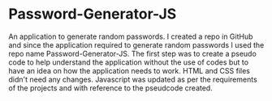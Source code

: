 # Password-Generator-JS
An application to generate random passwords.
I created a repo in GitHub and since the application required to generate random passwords I used the repo name Password-Generator-JS. 
The first step was to create a pseudo code to help understand the application without the use of codes but to have an idea on how the application needs to work.
HTML and CSS files didn't need any changes. 
Javascript was updated as per the requirements of the projects and with reference to the pseudcode created. 


